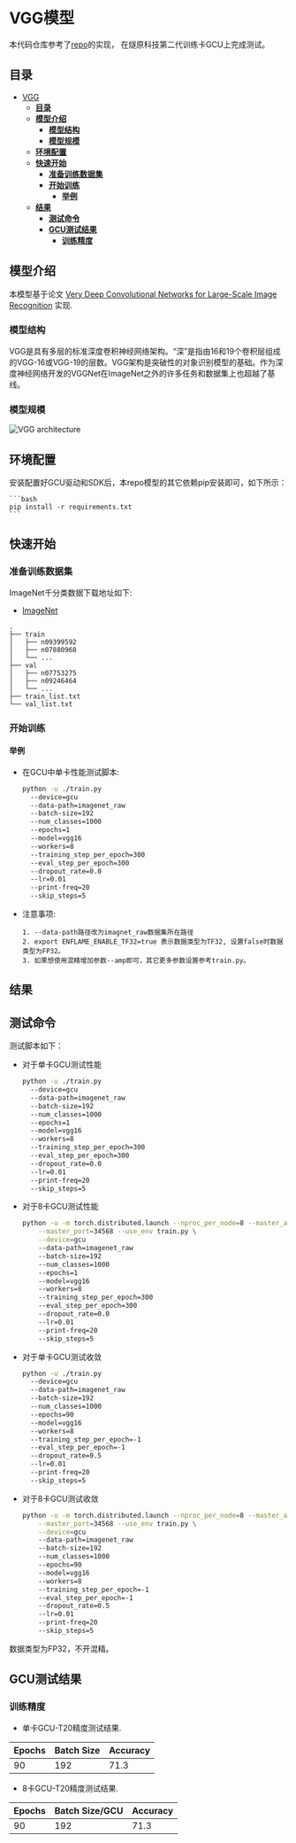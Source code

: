 # <span id="vgg-for-pytorch">**VGG模型**</span>

本代码仓库参考了[repo](https://github.com/pytorch/vision/tree/main/references/classification)的实现， 在燧原科技第二代训练卡GCU上完成测试。


## <span id="table-of-contents">**目录**</span>
- [VGG](#vgg-for-pytorch)
  - [**目录**](#table-of-contents)
  - [**模型介绍**](#model-introduction)
    - [**模型结构**](#model-architecture)
    - [**模型规模**](#default-configuration)
  - [**环境配置**](#environment-setup)
  - [**快速开始**](#start-guide)
    - [**准备训练数据集**](#prepare-dataset)
    - [**开始训练**](#start-pretraining-with-the-imagnet-dataset)
      - [**举例**](#run-bash-examlple)
  - [**结果**](#performance)
    - [**测试命令**](#training-performance-benchmark)
    - [**GCU测试结果**](#gcu-results)
      - [**训练精度**](#training-accuracy-results)

## <span id="model-introduction">**模型介绍**</span>

本模型基于论文 [Very Deep Convolutional Networks for Large-Scale Image Recognition](https://arxiv.org/pdf/1409.1556.pdf) 实现.

### <span id="model-architecture">**模型结构**</span>

VGG是具有多层的标准深度卷积神经网络架构。“深”是指由16和19个卷积层组成的VGG-16或VGG-19的层数。VGG架构是突破性的对象识别模型的基础。作为深度神经网络开发的VGGNet在ImageNet之外的许多任务和数据集上也超越了基线。

### <span id="default-configuration">**模型规模**</span>
![VGG architecture](./vgg_architecture.png)

## <span id="environment-setup">**环境配置**</span>

安装配置好GCU驱动和SDK后，本repo模型的其它依赖pip安装即可，如下所示：

    ```bash
    pip install -r requirements.txt
    ```
## <span id="start-guide">**快速开始**</span>



### <span id="prepare-dataset">**准备训练数据集**</span>

ImageNet千分类数据下载地址如下:

-   [ImageNet](<http://www.image-net.org/download>)
```data
.
├── train
│   ├── n09399592
│   ├── n07880968
│   └── ...
├── val
│   ├── n07753275
│   ├── n09246464
│   └── ...
├── train_list.txt
└── val_list.txt
```


### <span id="start-pretraining-with-the-imagnet-dataset">**开始训练**</span>

#### <span id="run-bash-examlple">**举例**</span>
- 在GCU中单卡性能测试脚本:

  ```bash
  python -u ./train.py
    --device=gcu
    --data-path=imagenet_raw
    --batch-size=192
    --num_classes=1000
    --epochs=1
    --model=vgg16
    --workers=8
    --training_step_per_epoch=300
    --eval_step_per_epoch=300
    --dropout_rate=0.0
    --lr=0.01
    --print-freq=20
    --skip_steps=5
  ```
- 注意事项:
  ```note
  1. --data-path路径改为imagnet_raw数据集所在路径
  2. export ENFLAME_ENABLE_TF32=true 表示数据类型为TF32, 设置false时数据类型为FP32。
  3. 如果想使用混精增加参数--amp即可，其它更多参数设置参考train.py。
  ```

## <span id="performance">**结果**</span>


## <span id="training-performance-benchmark">**测试命令**</span>

测试脚本如下：

- 对于单卡GCU测试性能

  ```bash
  python -u ./train.py
    --device=gcu
    --data-path=imagenet_raw
    --batch-size=192
    --num_classes=1000
    --epochs=1
    --model=vgg16
    --workers=8
    --training_step_per_epoch=300
    --eval_step_per_epoch=300
    --dropout_rate=0.0
    --lr=0.01
    --print-freq=20
    --skip_steps=5
  ```

- 对于8卡GCU测试性能

  ```bash
  python -u -m torch.distributed.launch --nproc_per_node=8 --master_addr=127.0.0.1 \
      --master_port=34568 --use_env train.py \
      --device=gcu
      --data-path=imagenet_raw
      --batch-size=192
      --num_classes=1000
      --epochs=1
      --model=vgg16
      --workers=8
      --training_step_per_epoch=300
      --eval_step_per_epoch=300
      --dropout_rate=0.0
      --lr=0.01
      --print-freq=20
      --skip_steps=5
  ```

- 对于单卡GCU测试收敛

  ```bash
  python -u ./train.py
    --device=gcu
    --data-path=imagenet_raw
    --batch-size=192
    --num_classes=1000
    --epochs=90
    --model=vgg16
    --workers=8
    --training_step_per_epoch=-1
    --eval_step_per_epoch=-1
    --dropout_rate=0.5
    --lr=0.01
    --print-freq=20
    --skip_steps=5
  ```

- 对于8卡GCU测试收敛

  ```bash
  python -u -m torch.distributed.launch --nproc_per_node=8 --master_addr=127.0.0.1 \
      --master_port=34568 --use_env train.py \
      --device=gcu
      --data-path=imagenet_raw
      --batch-size=192
      --num_classes=1000
      --epochs=90
      --model=vgg16
      --workers=8
      --training_step_per_epoch=-1
      --eval_step_per_epoch=-1
      --dropout_rate=0.5
      --lr=0.01
      --print-freq=20
      --skip_steps=5
  ```

数据类型为FP32，不开混精。
## <span id="gcu-results">**GCU测试结果**</span>

### <span id="training-accuracy-results">**训练精度**</span>

- 单卡GCU-T20精度测试结果.

| **Epochs** | **Batch Size** | **Accuracy** |
| ---------- | -------------- | ------------------- |
| 90          | 192             | 71.3                |

- 8卡GCU-T20精度测试结果.

| **Epochs** | **Batch Size/GCU** | **Accuracy** |
| ---------- | ------------------ | ------------------- |
| 90          | 192                  | 71.3             |